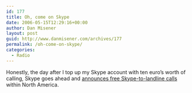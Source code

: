 ```yaml
---
id: 177
title: Oh, come on Skype
date: 2006-05-15T12:29:16+00:00
author: Dan Misener
layout: post
guid: http://www.danmisener.com/archives/177
permalink: /oh-come-on-skype/
categories:
  - Radio
---
```

Honestly, the day after I top up my Skype account with ten euro&#8217;s worth of calling, Skype goes ahead and [announces free Skype-to-landline calls](http://go.reuters.com/newsArticle.jhtml?type=technologyNews&storyID=12207764) within North America.